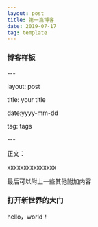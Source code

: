 ```yaml
---
layout: post
title: 第一篇博客
date: 2019-07-17 
tag: template
---
```


### 博客样板
<p>
---
<p>	
layout: post
<p>	
title: your title
<p>	
date:yyyy-mm-dd
<p>	
tag: tags
<p>	
---
<p>	
正文：
<p>	
xxxxxxxxxxxxxxx
<p>	
最后可以附上一些其他附加内容

### 打开新世界的大门
hello，world！



